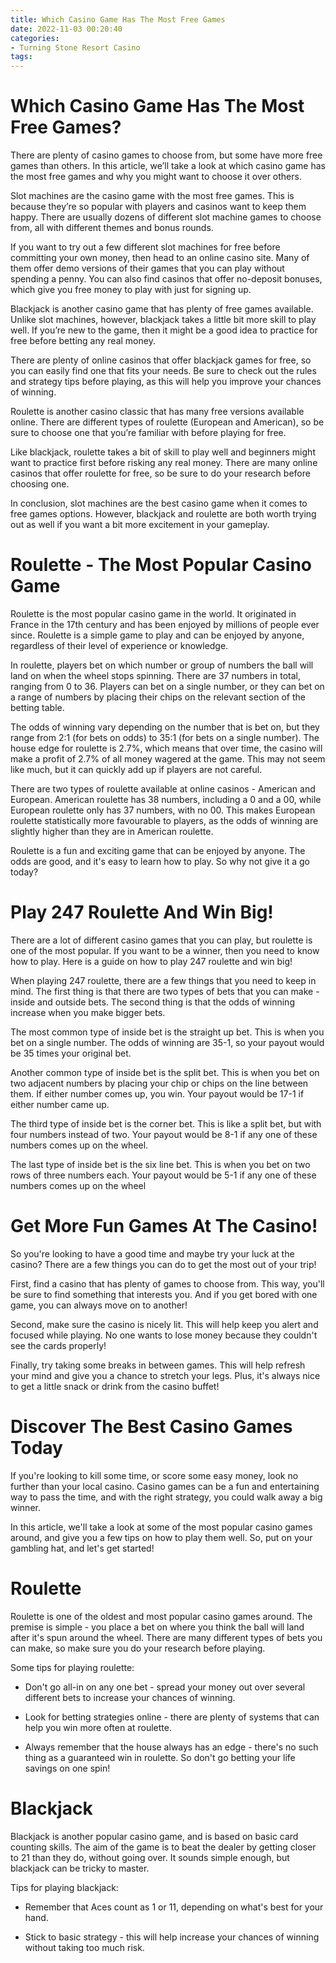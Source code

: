 ```yaml
---
title: Which Casino Game Has The Most Free Games
date: 2022-11-03 00:20:40
categories:
- Turning Stone Resort Casino
tags:
---
```



#  Which Casino Game Has The Most Free Games?

There are plenty of casino games to choose from, but some have more free games than others. In this article, we’ll take a look at which casino game has the most free games and why you might want to choose it over others.

Slot machines are the casino game with the most free games. This is because they’re so popular with players and casinos want to keep them happy. There are usually dozens of different slot machine games to choose from, all with different themes and bonus rounds.

If you want to try out a few different slot machines for free before committing your own money, then head to an online casino site. Many of them offer demo versions of their games that you can play without spending a penny. You can also find casinos that offer no-deposit bonuses, which give you free money to play with just for signing up.

Blackjack is another casino game that has plenty of free games available. Unlike slot machines, however, blackjack takes a little bit more skill to play well. If you’re new to the game, then it might be a good idea to practice for free before betting any real money.

There are plenty of online casinos that offer blackjack games for free, so you can easily find one that fits your needs. Be sure to check out the rules and strategy tips before playing, as this will help you improve your chances of winning.

Roulette is another casino classic that has many free versions available online. There are different types of roulette (European and American), so be sure to choose one that you’re familiar with before playing for free.

Like blackjack, roulette takes a bit of skill to play well and beginners might want to practice first before risking any real money. There are many online casinos that offer roulette for free, so be sure to do your research before choosing one.

In conclusion, slot machines are the best casino game when it comes to free games options. However, blackjack and roulette are both worth trying out as well if you want a bit more excitement in your gameplay.

#  Roulette - The Most Popular Casino Game

Roulette is the most popular casino game in the world. It originated in France in the 17th century and has been enjoyed by millions of people ever since. Roulette is a simple game to play and can be enjoyed by anyone, regardless of their level of experience or knowledge.

In roulette, players bet on which number or group of numbers the ball will land on when the wheel stops spinning. There are 37 numbers in total, ranging from 0 to 36. Players can bet on a single number, or they can bet on a range of numbers by placing their chips on the relevant section of the betting table.

The odds of winning vary depending on the number that is bet on, but they range from 2:1 (for bets on odds) to 35:1 (for bets on a single number). The house edge for roulette is 2.7%, which means that over time, the casino will make a profit of 2.7% of all money wagered at the game. This may not seem like much, but it can quickly add up if players are not careful.

There are two types of roulette available at online casinos - American and European. American roulette has 38 numbers, including a 0 and a 00, while European roulette only has 37 numbers, with no 00. This makes European roulette statistically more favourable to players, as the odds of winning are slightly higher than they are in American roulette.

Roulette is a fun and exciting game that can be enjoyed by anyone. The odds are good, and it's easy to learn how to play. So why not give it a go today?

#  Play 247 Roulette And Win Big!

There are a lot of different casino games that you can play, but roulette is one of the most popular. If you want to be a winner, then you need to know how to play. Here is a guide on how to play 247 roulette and win big!

When playing 247 roulette, there are a few things that you need to keep in mind. The first thing is that there are two types of bets that you can make - inside and outside bets. The second thing is that the odds of winning increase when you make bigger bets.

The most common type of inside bet is the straight up bet. This is when you bet on a single number. The odds of winning are 35-1, so your payout would be 35 times your original bet.

Another common type of inside bet is the split bet. This is when you bet on two adjacent numbers by placing your chip or chips on the line between them. If either number comes up, you win. Your payout would be 17-1 if either number came up.

The third type of inside bet is the corner bet. This is like a split bet, but with four numbers instead of two. Your payout would be 8-1 if any one of these numbers comes up on the wheel.

The last type of inside bet is the six line bet. This is when you bet on two rows of three numbers each. Your payout would be 5-1 if any one of these numbers comes up on the wheel

#  Get More Fun Games At The Casino!

So you're looking to have a good time and maybe try your luck at the casino? There are a few things you can do to get the most out of your trip!

First, find a casino that has plenty of games to choose from. This way, you'll be sure to find something that interests you. And if you get bored with one game, you can always move on to another!

Second, make sure the casino is nicely lit. This will help keep you alert and focused while playing. No one wants to lose money because they couldn't see the cards properly!

Finally, try taking some breaks in between games. This will help refresh your mind and give you a chance to stretch your legs. Plus, it's always nice to get a little snack or drink from the casino buffet!

#  Discover The Best Casino Games Today

If you're looking to kill some time, or score some easy money, look no further than your local casino. Casino games can be a fun and entertaining way to pass the time, and with the right strategy, you could walk away a big winner.

In this article, we'll take a look at some of the most popular casino games around, and give you a few tips on how to play them well. So, put on your gambling hat, and let's get started!

# Roulette

Roulette is one of the oldest and most popular casino games around. The premise is simple - you place a bet on where you think the ball will land after it's spun around the wheel. There are many different types of bets you can make, so make sure you do your research before playing.

Some tips for playing roulette:

- Don't go all-in on any one bet - spread your money out over several different bets to increase your chances of winning.

- Look for betting strategies online - there are plenty of systems that can help you win more often at roulette.

- Always remember that the house always has an edge - there's no such thing as a guaranteed win in roulette. So don't go betting your life savings on one spin!

# Blackjack

Blackjack is another popular casino game, and is based on basic card counting skills. The aim of the game is to beat the dealer by getting closer to 21 than they do, without going over. It sounds simple enough, but blackjack can be tricky to master.


Tips for playing blackjack:

- Remember that Aces count as 1 or 11, depending on what's best for your hand.

- Stick to basic strategy - this will help increase your chances of winning without taking too much risk.